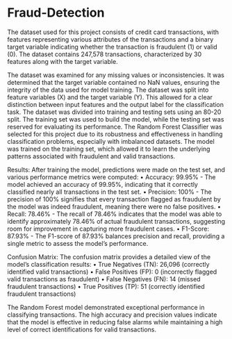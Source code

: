 # Fraud-Detection 
The dataset used for this project consists of credit card transactions, with features representing various attributes of the transactions and a binary target variable indicating whether the transaction is fraudulent (1) or valid (0). The dataset contains 247,578 transactions, characterized by 30 features along with the target variable.


The dataset was examined for any missing values or inconsistencies. It was determined that the target variable contained no NaN values, ensuring the integrity of the data used for model training. The dataset was split into feature variables (X) and the target variable (Y). This allowed for a clear distinction between input features and the output label for the classification task. The dataset was divided into training and testing sets using an 80-20 split. The training set was used to build the model, while the testing set was reserved for evaluating its performance. The Random Forest Classifier was selected for this project due to its robustness and effectiveness in handling classification problems, especially with imbalanced datasets. The model was trained on the training set, which allowed it to learn the underlying patterns associated with fraudulent and valid transactions.

Results: After training the model, predictions were made on the test set, and various performance metrics were computed:
•	Accuracy: 99.95% - The model achieved an accuracy of 99.95%, indicating that it correctly classified nearly all transactions in the test set.
•	Precision: 100% -  The precision of 100% signifies that every transaction flagged as fraudulent by the model was indeed fraudulent, meaning there were no false positives.
•	Recall: 78.46% - The recall of 78.46% indicates that the model was able to identify approximately 78.46% of actual fraudulent transactions, suggesting room for improvement in capturing more fraudulent cases.
•	F1-Score: 87.93% - The F1-score of 87.93% balances precision and recall, providing a single metric to assess the model’s performance.

Confusion Matrix: The confusion matrix provides a detailed view of the model’s classification results:
•	True Negatives (TN): 26,096 (correctly identified valid transactions)
•	False Positives (FP): 0 (incorrectly flagged valid transactions as fraudulent)
•	False Negatives (FN): 14 (missed fraudulent transactions)
•	True Positives (TP): 51 (correctly identified fraudulent transactions)

The Random Forest model demonstrated exceptional performance in classifying transactions. The high accuracy and precision values indicate that the model is effective in reducing false alarms while maintaining a high level of correct identifications for valid transactions.
